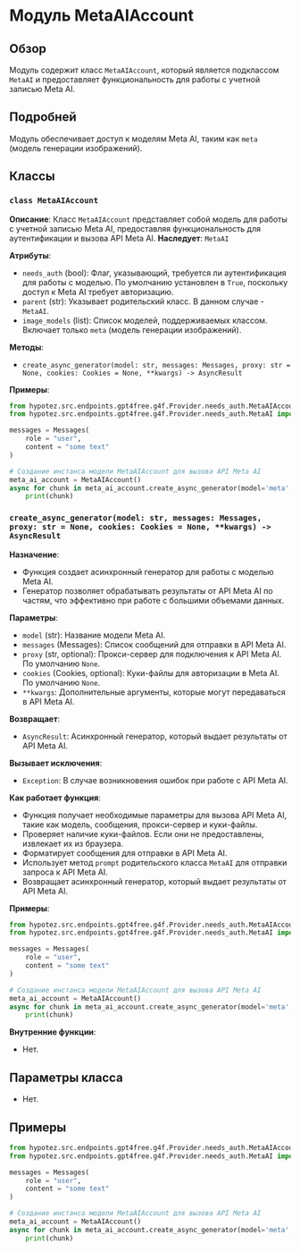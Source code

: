 # Модуль MetaAIAccount

## Обзор

Модуль содержит класс `MetaAIAccount`, который является подклассом `MetaAI` и предоставляет функциональность для работы с учетной записью Meta AI.

## Подробней

Модуль обеспечивает доступ к моделям Meta AI, таким как `meta` (модель генерации изображений). 

## Классы

### `class MetaAIAccount`

**Описание**: Класс `MetaAIAccount` представляет собой модель для работы с учетной записью Meta AI, предоставляя функциональность для аутентификации и вызова API Meta AI. 
**Наследует**: `MetaAI`

**Атрибуты**:
- `needs_auth` (bool): Флаг, указывающий, требуется ли аутентификация для работы с моделью. По умолчанию установлен в `True`, поскольку доступ к Meta AI требует авторизацию.
- `parent` (str): Указывает родительский класс. В данном случае - `MetaAI`.
- `image_models` (list): Список моделей, поддерживаемых классом. Включает только `meta` (модель генерации изображений).

**Методы**:
- `create_async_generator(model: str, messages: Messages, proxy: str = None, cookies: Cookies = None, **kwargs) -> AsyncResult` 

**Примеры**:

```python
from hypotez.src.endpoints.gpt4free.g4f.Provider.needs_auth.MetaAIAccount import MetaAIAccount
from hypotez.src.endpoints.gpt4free.g4f.Provider.needs_auth.MetaAI import Messages

messages = Messages(
    role = "user", 
    content = "some text"
)

# Создание инстанса модели MetaAIAccount для вызова API Meta AI
meta_ai_account = MetaAIAccount()
async for chunk in meta_ai_account.create_async_generator(model='meta', messages=messages):
    print(chunk)
```

### `create_async_generator(model: str, messages: Messages, proxy: str = None, cookies: Cookies = None, **kwargs) -> AsyncResult`

**Назначение**: 
- Функция создает асинхронный генератор для работы с моделью Meta AI.
- Генератор позволяет обрабатывать результаты от API Meta AI по частям, что эффективно при работе с большими объемами данных. 

**Параметры**:
- `model` (str): Название модели Meta AI.
- `messages` (Messages): Список сообщений для отправки в API Meta AI.
- `proxy` (str, optional): Прокси-сервер для подключения к API Meta AI. По умолчанию `None`.
- `cookies` (Cookies, optional): Куки-файлы для авторизации в Meta AI. По умолчанию `None`.
- `**kwargs`: Дополнительные аргументы, которые могут передаваться в API Meta AI.

**Возвращает**:
- `AsyncResult`: Асинхронный генератор, который выдает результаты от API Meta AI. 

**Вызывает исключения**:
- `Exception`: В случае возникновения ошибок при работе с API Meta AI.

**Как работает функция**:
- Функция получает необходимые параметры для вызова API Meta AI, такие как модель, сообщения, прокси-сервер и куки-файлы.
- Проверяет наличие куки-файлов. Если они не предоставлены, извлекает их из браузера.
- Форматирует сообщения для отправки в API Meta AI.
- Использует метод `prompt` родительского класса `MetaAI` для отправки запроса к API Meta AI.
- Возвращает асинхронный генератор, который выдает результаты от API Meta AI.

**Примеры**:

```python
from hypotez.src.endpoints.gpt4free.g4f.Provider.needs_auth.MetaAIAccount import MetaAIAccount
from hypotez.src.endpoints.gpt4free.g4f.Provider.needs_auth.MetaAI import Messages

messages = Messages(
    role = "user", 
    content = "some text"
)

# Создание инстанса модели MetaAIAccount для вызова API Meta AI
meta_ai_account = MetaAIAccount()
async for chunk in meta_ai_account.create_async_generator(model='meta', messages=messages):
    print(chunk)
```

**Внутренние функции**:

- Нет.

## Параметры класса

- Нет.

## Примеры

```python
from hypotez.src.endpoints.gpt4free.g4f.Provider.needs_auth.MetaAIAccount import MetaAIAccount
from hypotez.src.endpoints.gpt4free.g4f.Provider.needs_auth.MetaAI import Messages

messages = Messages(
    role = "user", 
    content = "some text"
)

# Создание инстанса модели MetaAIAccount для вызова API Meta AI
meta_ai_account = MetaAIAccount()
async for chunk in meta_ai_account.create_async_generator(model='meta', messages=messages):
    print(chunk)
```